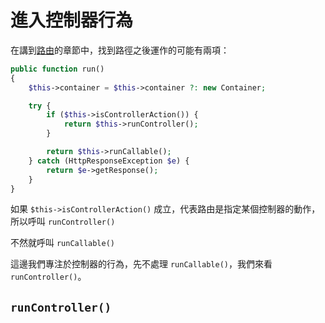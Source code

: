 # 進入控制器行為

在講到[路由](/routes.md)的章節中，找到路徑之後運作的可能有兩項：

```php
public function run()
{
    $this->container = $this->container ?: new Container;

    try {
        if ($this->isControllerAction()) {
            return $this->runController();
        }

        return $this->runCallable();
    } catch (HttpResponseException $e) {
        return $e->getResponse();
    }
}
```

如果 `$this->isControllerAction()` 成立，代表路由是指定某個控制器的動作，所以呼叫 `runController()`

不然就呼叫 `runCallable()`

這邊我們專注於控制器的行為，先不處理 `runCallable()`，我們來看 `runController()`。

## `runController()`

